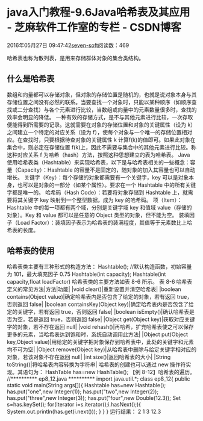 
# java入门教程-9.6Java哈希表及其应用 -  芝麻软件工作室的专栏 - CSDN博客


2016年05月27日 09:47:42[seven-soft](https://me.csdn.net/softn)阅读数：469


哈希表也称为散列表，是用来存储群体对象的集合类结构。
## 什么是哈希表
数组和向量都可以存储对象，但对象的存储位置是随机的，也就是说对象本身与其存储位置之间没有必然的联系。当要查找一个对象时，只能以某种顺序（如顺序查找或二分查找）与各个元素进行比较，当数组或向量中的元素数量很多时，查找的效率会明显的降低。
一种有效的存储方式，是不与其他元素进行比较，一次存取便能得到所需要的记录。这就需要在对象的存储位置和对象的关键属性（设为 k）之间建立一个特定的对应关系（设为 f），使每个对象与一个唯一的存储位置相对应。在查找时，只要根据待查对象的关键属性
 k 计算f(k)的值即可。如果此对象在集合中，则必定在存储位置 f(k)上，因此不需要与集合中的其他元素进行比较。称这种对应关系 f 为哈希（hash）方法，按照这种思想建立的表为哈希表。
Java 使用哈希表类（Hashtable）来实现哈希表，以下是与哈希表相关的一些概念：容量（Capacity）：Hashtable 的容量不是固定的，随对象的加入其容量也可以自动增长。
关键字（Key）：每个存储的对象都需要有一个关键字，key 可以是对象本身，也可以是对象的一部分（如某个属性）。要求在一个 Hashtable 中的所有关键字都是唯一的。
哈希码（Hash Code）：若要将对象存储到 Hashtable 上，就需要将其关键字 key 映射到一个整型数据，成为 key 的哈希码。
项（Item）：Hashtable 中的每一项都有两个域，分别是关键字域 key 和值域 value（存储的对象）。Key 和 value 都可以是任意的 Object 类型的对象，但不能为空。
装填因子（Load Factor）：装填因子表示为哈希表的装满程度，其值等于元素数比上哈希表的长度。
## 哈希表的使用
哈希表类主要有三种形式的构造方法：
Hashtable(); //默认构造函数，初始容量为 101，最大填充因子 0.75
Hashtable(int capacity);
Hashtable(int capacity,float loadFactor)
哈希表类的主要方法如表 8-6 所示。
表 8-6 哈希表定义的常见方法|方法|功能|
|void clear()|重新设置并清空哈希表|
|boolean contains(Object value)|确定哈希表内是否包含了给定的对象，若有返回 true，否则返回 false|
|boolean containsKey(Object key)|确定哈希表内是否包含了给定的关键字，若有返回 true，否则返回 false|
|boolean isEmpty()|确认哈希表是否为空，若是返回 true，否则返回 false|
|Object get(Object key)|获取对应关键字的对象，若不存在返回 null|
|void rehash()|再哈希，扩充哈希表使之可以保存更多的元素，当哈希表达到饱和时，系统自动调用此方法|
|Object put(Object key,Object value)|用给定的关键字把对象保存到哈希表中，此处的关键字和元素均不可为空|
|Object remove(Object key)|从哈希表中删除与给定关键字相对应的对象，若该对象不存在返回 null|
|int size()|返回哈希表的大小|
|String toString()|将哈希表内容转换为字符串|
哈希表的创建也可以通过 new 操作符实现。其语句为：
HashTable has=new HashTable();
【例 8-12】哈希表的遍历。
//********** ep8_12.java **********
import java.util.*;
class ep8_12{
public static void main(String args[]){
Hashtable has=new Hashtable();
has.put("one",new Integer(1));
has.put("two",new Integer(2));
has.put("three",new Integer(3));
has.put("four",new Double(12.3));
Set s=has.keySet();
for(Iterator<String> i=s.iterator();i.hasNext();){
System.out.println(has.get(i.next()));
}
}
}
运行结果：
2
1
3
12.3

